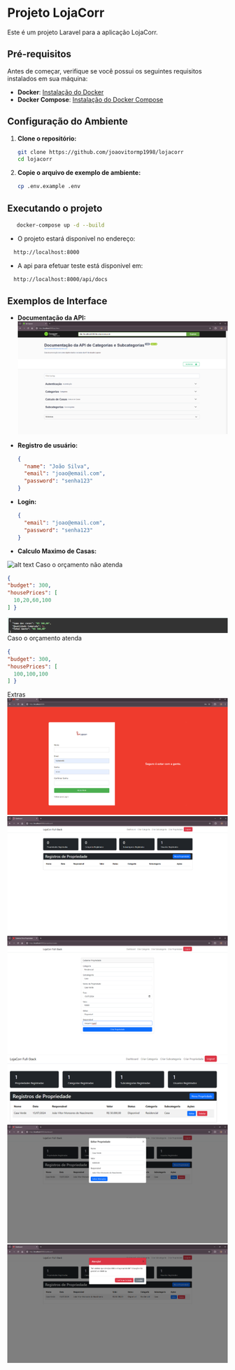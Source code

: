 # Projeto LojaCorr

Este é um projeto Laravel para a aplicação LojaCorr.

## Pré-requisitos

Antes de começar, verifique se você possui os seguintes requisitos instalados em sua máquina:

- **Docker**: [Instalação do Docker](https://docs.docker.com/get-docker/)
- **Docker Compose**: [Instalação do Docker Compose](https://docs.docker.com/compose/install/)

## Configuração do Ambiente

1. **Clone o repositório:**

   ```bash
   git clone https://github.com/joaovitormp1998/lojacorr
   cd lojacorr
   ```

2. **Copie o arquivo de exemplo de ambiente:**

    ```bash
    cp .env.example .env
    ```

## Executando o projeto

 ```bash
    docker-compose up -d --build

 ```

- O projeto estará disponivel no endereço:

 ```bash
   http://localhost:8000

 ```

- A api para efetuar teste está disponivel em:

 ```bash
   http://localhost:8000/api/docs

 ```

## Exemplos de Interface

- **Documentação da API:**
  ![Documentação da API](image-7.png)

- **Registro de usuário:**

  ```json
  {
    "name": "João Silva",
    "email": "joao@email.com",
    "password": "senha123"
  }
    ```

- **Login:**

  ```json
  {
    "email": "joao@email.com",
    "password": "senha123"
  }
    ```

- **Calculo Maximo de Casas:**

![alt text](image-10.png)
    Caso o orçamento não atenda

  ```json
  {
  "budget": 300,
  "housePrices": [
    10,20,60,100
  ] }
```
![alt text](image-11.png)
    Caso o orçamento  atenda

  ```json
  {
  "budget": 300,
  "housePrices": [
    100,100,100
  ] }
```
Extras
![alt text](image-1.png)
![alt text](image-2.png)
![alt text](image-3.png)
![alt text](image-4.png)
![alt text](image-5.png)
![alt text](image-6.png)

